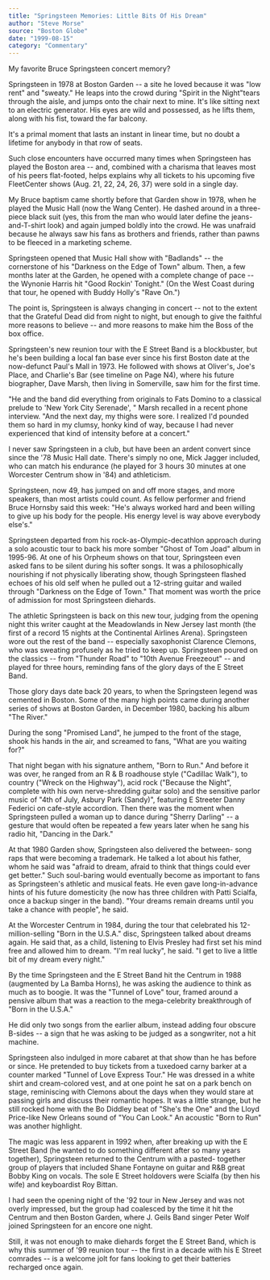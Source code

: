 ```yaml
---
title: "Springsteen Memories: Little Bits Of His Dream"
author: "Steve Morse"
source: "Boston Globe"
date: "1999-08-15"
category: "Commentary"
---
```


My favorite Bruce Springsteen concert memory?

Springsteen in 1978 at Boston Garden -- a site he loved because it was "low rent" and "sweaty." He leaps into the crowd during "Spirit in the Night"tears through the aisle, and jumps onto the chair next to mine. It's like sitting next to an electric generator. His eyes are wild and possessed, as he lifts them, along with his fist, toward the far balcony.

It's a primal moment that lasts an instant in linear time, but no doubt a lifetime for anybody in that row of seats.

Such close encounters have occurred many times when Springsteen has played the Boston area -- and, combined with a charisma that leaves most of his peers flat-footed, helps explains why all tickets to his upcoming five FleetCenter shows (Aug. 21, 22, 24, 26, 37) were sold in a single day.

My Bruce baptism came shortly before that Garden show in 1978, when he played the Music Hall (now the Wang Center). He dashed around in a three-piece black suit (yes, this from the man who would later define the jeans-and-T-shirt look) and again jumped boldly into the crowd. He was unafraid because he always saw his fans as brothers and friends, rather than pawns to be fleeced in a marketing scheme.

Springsteen opened that Music Hall show with "Badlands" -- the cornerstone of his "Darkness on the Edge of Town" album. Then, a few months later at the Garden, he opened with a complete change of pace -- the Wynonie Harris hit "Good Rockin' Tonight." (On the West Coast during that tour, he opened with Buddy Holly's "Rave On.")

The point is, Springsteen is always changing in concert -- not to the extent that the Grateful Dead did from night to night, but enough to give the faithful more reasons to believe -- and more reasons to make him the Boss of the box office.

Springsteen's new reunion tour with the E Street Band is a blockbuster, but he's been building a local fan base ever since his first Boston date at the now-defunct Paul's Mall in 1973. He followed with shows at Oliver's, Joe's Place, and Charlie's Bar (see timeline on Page N4), where his future biographer, Dave Marsh, then living in Somerville, saw him for the first time.

"He and the band did everything from originals to Fats Domino to a classical prelude to 'New York City Serenade', " Marsh recalled in a recent phone interview. "And the next day, my thighs were sore. I realized I'd pounded them so hard in my clumsy, honky kind of way, because I had never experienced that kind of intensity before at a concert."

I never saw Springsteen in a club, but have been an ardent convert since since the '78 Music Hall date. There's simply no one, Mick Jagger included, who can match his endurance (he played for 3 hours 30 minutes at one Worcester Centrum show in '84) and athleticism.

Springsteen, now 49, has jumped on and off more stages, and more speakers, than most artists could count. As fellow performer and friend Bruce Hornsby said this week: "He's always worked hard and been willing to give up his body for the people. His energy level is way above everybody else's."

Springsteen departed from his rock-as-Olympic-decathlon approach during a solo acoustic tour to back his more somber "Ghost of Tom Joad" album in 1995-96. At one of his Orpheum shows on that tour, Springsteen even asked fans to be silent during his softer songs. It was a philosophically nourishing if not physically liberating show, though Springsteen flashed echoes of his old self when he pulled out a 12-string guitar and wailed through "Darkness on the Edge of Town." That moment was worth the price of admission for most Springsteen diehards.

The athletic Springsteen is back on this new tour, judging from the opening night this writer caught at the Meadowlands in New Jersey last month (the first of a record 15 nights at the Continental Airlines Arena). Springsteen wore out the rest of the band -- especially saxophonist Clarence Clemons, who was sweating profusely as he tried to keep up. Springsteen poured on the classics -- from "Thunder Road" to "10th Avenue Freezeout" -- and played for three hours, reminding fans of the glory days of the E Street Band.

Those glory days date back 20 years, to when the Springsteen legend was cemented in Boston. Some of the many high points came during another series of shows at Boston Garden, in December 1980, backing his album "The River."

During the song "Promised Land", he jumped to the front of the stage, shook his hands in the air, and screamed to fans, "What are you waiting for?"

That night began with his signature anthem, "Born to Run." And before it was over, he ranged from an R & B roadhouse style ("Cadillac Walk"), to country ("Wreck on the Highway"), acid rock ("Because the Night", complete with his own nerve-shredding guitar solo) and the sensitive parlor music of "4th of July, Asbury Park (Sandy)", featuring E Streeter Danny Federici on cafe-style accordion. Then there was the moment when Springsteen pulled a woman up to dance during "Sherry Darling" -- a gesture that would often be repeated a few years later when he sang his radio hit, "Dancing in the Dark."

At that 1980 Garden show, Springsteen also delivered the between- song raps that were becoming a trademark. He talked a lot about his father, whom he said was "afraid to dream, afraid to think that things could ever get better." Such soul-baring would eventually become as important to fans as Springsteen's athletic and musical feats. He even gave long-in-advance hints of his future domesticity (he now has three children with Patti Scialfa, once a backup singer in the band). "Your dreams remain dreams until you take a chance with people", he said.

At the Worcester Centrum in 1984, during the tour that celebrated his 12-million-selling "Born in the U.S.A." disc, Springsteen talked about dreams again. He said that, as a child, listening to Elvis Presley had first set his mind free and allowed him to dream. "I'm real lucky", he said. "I get to live a little bit of my dream every night."

By the time Springsteen and the E Street Band hit the Centrum in 1988 (augmented by La Bamba Horns), he was asking the audience to think as much as to boogie. It was the "Tunnel of Love" tour, framed around a pensive album that was a reaction to the mega-celebrity breakthrough of "Born in the U.S.A."

He did only two songs from the earlier album, instead adding four obscure B-sides -- a sign that he was asking to be judged as a songwriter, not a hit machine.

Springsteen also indulged in more cabaret at that show than he has before or since. He pretended to buy tickets from a tuxedoed carny barker at a counter marked "Tunnel of Love Express Tour." He was dressed in a white shirt and cream-colored vest, and at one point he sat on a park bench on stage, reminiscing with Clemons about the days when they would stare at passing girls and discuss their romantic hopes. It was a little strange, but he still rocked home with the Bo Diddley beat of "She's the One" and the Lloyd Price-like New Orleans sound of "You Can Look." An acoustic "Born to Run" was another highlight.

The magic was less apparent in 1992 when, after breaking up with the E Street Band (he wanted to do something different after so many years together), Springsteen returned to the Centrum with a pasted- together group of players that included Shane Fontayne on guitar and R&B great Bobby King on vocals. The sole E Street holdovers were Scialfa (by then his wife) and keyboardist Roy Bittan.

I had seen the opening night of the '92 tour in New Jersey and was not overly impressed, but the group had coalesced by the time it hit the Centrum and then Boston Garden, where J. Geils Band singer Peter Wolf joined Springsteen for an encore one night.

Still, it was not enough to make diehards forget the E Street Band, which is why this summer of '99 reunion tour -- the first in a decade with his E Street comrades -- is a welcome jolt for fans looking to get their batteries recharged once again.
